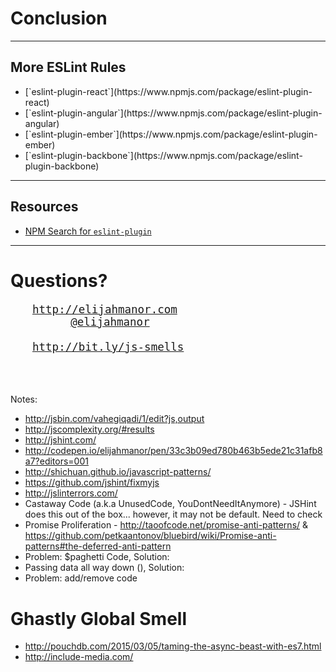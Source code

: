 # Conclusion
<!-- .slide: data-title="Conclusion" data-state-"title" -->

------

## More ESLint Rules
<!-- .slide: data-title="Conclusion" data-state="title -->

* <!-- .element class="fragment" --> [`eslint-plugin-react`](https://www.npmjs.com/package/eslint-plugin-react)
* <!-- .element class="fragment" --> [`eslint-plugin-angular`](https://www.npmjs.com/package/eslint-plugin-angular)
* <!-- .element class="fragment" --> [`eslint-plugin-ember`](https://www.npmjs.com/package/eslint-plugin-ember)
* <!-- .element class="fragment" --> [`eslint-plugin-backbone`](https://www.npmjs.com/package/eslint-plugin-backbone)

------

## Resources
<!-- .slide: data-title="Conclusion" data-state-"title" -->

* [NPM Search for `eslint-plugin`](https://www.npmjs.com/search?q=eslint-plugin)

------

# Questions?
<!-- .slide: data-title="Conclusion" data-state-"title" -->

<pre style="font-size: 1.25em; box-shadow: none;">
<a href="http://elijahmanor.com" style="margin-left: 2em;">http://elijahmanor.com</a>
<a href="http://twitter.com/elijahmanor" style="margin-left: 5.5em;">@elijahmanor</a>
<!-- <a href="mailto:elijahmanor@gmail.com" style="position: absolute; left: 6.1em;">elijahmanor@gmail.com</a> -->
<a href="http://bit.ly/js-smells" style="margin-left: 2em;">http://bit.ly/js-smells</a>
</pre>

<h3 data-store="conclusion-social" contenteditable></h3>

Notes:

* http://jsbin.com/vahegiqadi/1/edit?js,output
* http://jscomplexity.org/#results
* http://jshint.com/
* http://codepen.io/elijahmanor/pen/33c3b09ed780b463b5ede21c31afb8a7?editors=001
* http://shichuan.github.io/javascript-patterns/
* https://github.com/jshint/fixmyjs
* http://jslinterrors.com/
* Castaway Code (a.k.a UnusedCode, YouDontNeedItAnymore) - JSHint does this out of the box... however, it may not be default. Need to check
* Promise Proliferation - http://taoofcode.net/promise-anti-patterns/ &
https://github.com/petkaantonov/bluebird/wiki/Promise-anti-patterns#the-deferred-anti-pattern
* Problem: $paghetti Code, Solution:
* Passing data all way down (), Solution:
* Problem: add/remove code
# Ghastly Global Smell
* http://pouchdb.com/2015/03/05/taming-the-async-beast-with-es7.html
* http://include-media.com/

<pre class="language-javascript clean"><code>


<pre class="language-javascript highlight" data-line="5-10,12,14"><code data-trim>

<pre class="fragment fragment--code language-javascript fragment--small clean"><code data-trim>
